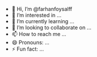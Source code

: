 - 👋 Hi, I’m @farhanfoysalff
- 👀 I’m interested in ...
- 🌱 I’m currently learning ...
- 💞️ I’m looking to collaborate on ...
- 📫 How to reach me ...
- 😄 Pronouns: ...
- ⚡ Fun fact: ...

<!---
farhanfoysalff/farhanfoysalff is a ✨ special ✨ repository because its `README.md` (this file) appears on your GitHub profile.
You can click the Preview link to take a look at your changes.
--->
